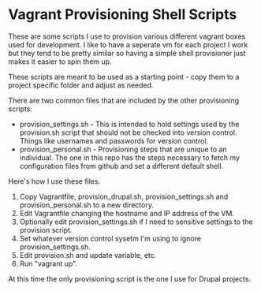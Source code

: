 # Vagrant Provisioning Shell Scripts

These are some scripts I use to provision various different vagrant
boxes used for development. I like to have a seperate vm for each
project I work but they tend to be pretty similar so having a simple
shell provisioner just makes it easier to spin them up.

These scripts are meant to be used as a starting point - copy them to
a project specific folder and adjust as needed.

There are two common files that are included by the other provisioning
scripts:

- provision_settings.sh - This is intended to hold settings used by
  the provision.sh script that should not be checked into version
  control. Things like usernames and passwords for version control.
- provision_personal.sh - Provisioning steps that are unique to an
  individual. The one in this repo has the steps necessary to fetch my
  configuration files from github and set a different default shell.

Here's how I use these files.

1. Copy Vagrantfile, provision_drupal.sh, provision_settings.sh and
   provision_personal.sh to a new directory.
1. Edit Vagrantfile changing the hostname and IP address of the VM.
1. Optionally edit provision_settings.sh if I need to sensitive
   settings to the provision script.
1. Set whatever version control sysetm I'm using to ignore
   provision_settings.sh.
1. Edit provision.sh and update variable, etc.
1. Run "vagrant up".

At this time the only provisioning script is the one I use for Drupal
projects.
